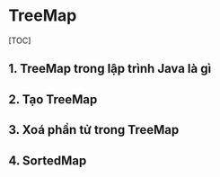# TreeMap

[TOC]

## 1. TreeMap trong lập trình Java là gì 



## 2. Tạo TreeMap 



## 3. Xoá phần tử trong TreeMap 



## 4. SortedMap